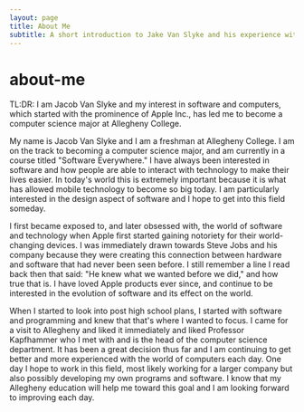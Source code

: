```yaml
---
layout: page
title: About Me
subtitle: A short introduction to Jake Van Slyke and his experience with "Software Everywhere!"
---
```

# about-me

TL:DR: I am Jacob Van Slyke and my interest in software and computers, which started with the prominence of Apple Inc., has led me to become a computer science major at Allegheny College.

My name is Jacob Van Slyke and I am a freshman at Allegheny College. I am on the track to becoming a computer science major, and am currently in a course titled "Software Everywhere." I have always been interested in software and how people are able to interact with technology to make their lives easier. In today's world this is extremely important because it is what has allowed mobile technology to become so big today. I am particularly interested in the design aspect of software and I hope to get into this field someday.

I first became exposed to, and later obsessed with, the world of software and technology when Apple first started gaining notoriety for their world-changing devices. I was immediately drawn towards Steve Jobs and his company because they were creating this connection between hardware and software that had never been seen before. I still remember a line I read back then that said: "He knew what we wanted before we did," and how true that is. I have loved Apple products ever since, and continue to be interested in the evolution of software and its effect on the world.

When I started to look into post high school plans, I started with software and programming and knew that that's where I wanted to focus. I came for a visit to Allegheny and liked it immediately and liked Professor Kapfhammer who I met with and is the head of the computer science department. It has been a great decision thus far and I am continuing to get better and more experienced with the world of computers each day. One day I hope to work in this field, most likely working for a larger company but also possibly developing my own programs and software. I know that my Allegheny education will help me toward this goal and I am looking forward to improving each day.
